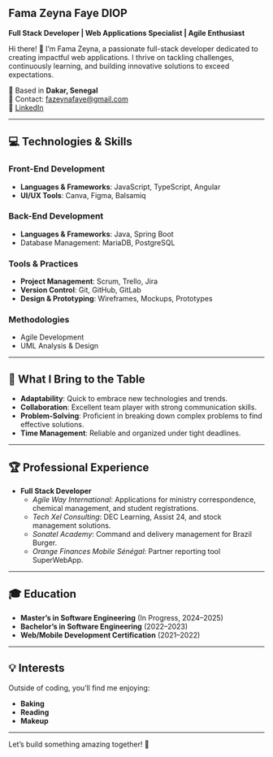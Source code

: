 ## Fama Zeyna Faye DIOP  

**Full Stack Developer | Web Applications Specialist | Agile Enthusiast**  

Hi there! 👋 I’m Fama Zeyna, a passionate full-stack developer dedicated to creating impactful web applications. I thrive on tackling challenges, continuously learning, and building innovative solutions to exceed expectations.  

📍 Based in **Dakar, Senegal**  
📧 Contact: [fazeynafaye@gmail.com](mailto:fazeynafaye@gmail.com)  
💼 [LinkedIn](https://www.linkedin.com/in/fazeyna)  

---

## 💻 **Technologies & Skills**

### Front-End Development
- **Languages & Frameworks**: JavaScript, TypeScript, Angular
- **UI/UX Tools**: Canva, Figma, Balsamiq

### Back-End Development
- **Languages & Frameworks**: Java, Spring Boot  
- Database Management: MariaDB, PostgreSQL

### Tools & Practices
- **Project Management**: Scrum, Trello, Jira  
- **Version Control**: Git, GitHub, GitLab  
- **Design & Prototyping**: Wireframes, Mockups, Prototypes

### Methodologies
- Agile Development  
- UML Analysis & Design  

---

## 🌟 **What I Bring to the Table**
- **Adaptability**: Quick to embrace new technologies and trends.  
- **Collaboration**: Excellent team player with strong communication skills.  
- **Problem-Solving**: Proficient in breaking down complex problems to find effective solutions.  
- **Time Management**: Reliable and organized under tight deadlines.  

---

## 🏆 **Professional Experience**
- **Full Stack Developer**  
  - *Agile Way International*: Applications for ministry correspondence, chemical management, and student registrations.  
  - *Tech Xel Consulting*: DEC Learning, Assist 24, and stock management solutions.  
  - *Sonatel Academy*: Command and delivery management for Brazil Burger.  
  - *Orange Finances Mobile Sénégal*: Partner reporting tool SuperWebApp.

---

## 🎓 **Education**
- **Master’s in Software Engineering** (In Progress, 2024–2025)  
- **Bachelor’s in Software Engineering** (2022–2023)  
- **Web/Mobile Development Certification** (2021–2022)  

---

## 💡 **Interests**
Outside of coding, you’ll find me enjoying:  
- **Baking**
- **Reading** 
- **Makeup**
---

Let’s build something amazing together! 🚀
